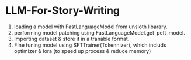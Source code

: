# LLM-For-Story-Writing


1) loading a model with FastLanguageModel from unsloth libarary.
2) performing model patching using FastLanguageModel.get_peft_model.
3) Importing dataset & store it in a tranable format.
4) Fine tuning model using SFTTrainer(Tokennizer), which includs optimizer & lora (to speed up process & reduce memory)

